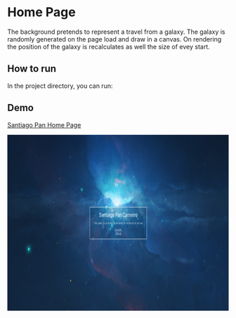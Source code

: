 # Home Page

The background pretends to represent a travel from a galaxy. The galaxy is randomly generated on the page load and draw in a canvas. On rendering the position of the galaxy is recalculates as well the size of evey start.

## How to run

In the project directory, you can run:

## Demo

[Santiago Pan Home Page](https://home.pancarneiro.com)

<div>
<img src="./demo.png" alt="alt text" width="auto" height="400">
</div>


